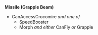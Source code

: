 ﻿**Missile (Grapple Beam)**

- CanAccessCrocomire *and one of*
  - SpeedBooster
  - Morph *and either* CanFly *or* Grapple
